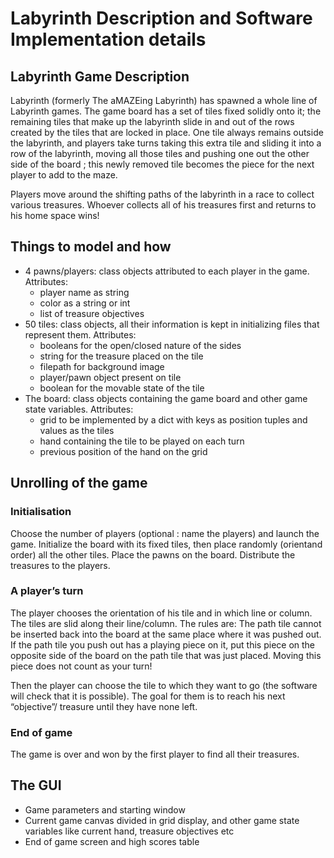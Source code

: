 # Labyrinth Description and Software Implementation details

## Labyrinth Game Description

Labyrinth (formerly The aMAZEing Labyrinth) has spawned a whole line of Labyrinth games. The game board has a set of tiles fixed solidly onto it; the remaining tiles that make up the labyrinth slide in and out of the rows created by the tiles that are locked in place. One tile always remains outside the labyrinth, and players take turns taking this extra tile and sliding it into a row of the labyrinth, moving all those tiles and pushing one out the other side of the board ; this newly removed tile becomes the piece for the next player to add to the maze.

Players move around the shifting paths of the labyrinth in a race to collect various treasures. Whoever collects all of his treasures first and returns to his home space wins!

## Things to model and how

- 4 pawns/players: class objects attributed to each player in the game. Attributes:
  - player name as string
  - color as a string or int
  - list of treasure objectives
- 50 tiles: class objects, all their information is kept in initializing files that represent them. Attributes:
  - booleans for the open/closed nature of the sides
  - string for the treasure placed on the tile
  - filepath for background image
  - player/pawn object present on tile
  - boolean for the movable state of the tile
- The board: class objects containing the game board and other game state variables. Attributes:
  - grid to be implemented by a dict with keys as position tuples and values as the tiles
  - hand containing the tile to be played on each turn
  - previous position of the hand on the grid

## Unrolling of the game

### Initialisation

Choose the number of players (optional : name the players) and launch the game. Initialize the board with its fixed tiles, then place randomly (orientand order) all the other tiles. Place the pawns on the board. Distribute the treasures to the players.

### A player’s turn

The player chooses the orientation of his tile and in which line or column. The tiles are slid along their line/column. The rules are: The path tile cannot be inserted back into the board at the same place where it was pushed out. If the path tile you push out has a playing piece on it, put this piece on the opposite side of the board on the path tile that was just placed. Moving this piece does not count as your turn!

Then the player can choose the tile to which they want to go (the software will check that it is possible). The goal for them is to reach his next “objective”/ treasure until they have none left.

### End of game

The game is over and won by the first player to find all their treasures.

## The GUI

- Game parameters and starting window
- Current game canvas divided in grid display, and other game state variables like current hand, treasure objectives etc
- End of game screen and high scores table
